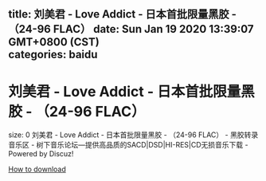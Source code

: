 
title: 刘美君 - Love Addict - 日本首批限量黑胶 - （24-96 FLAC）
date: Sun Jan 19 2020 13:39:07 GMT+0800 (CST)    
categories: baidu
---

# 刘美君 - Love Addict - 日本首批限量黑胶 - （24-96 FLAC）
size: 0
 刘美君 - Love Addict - 日本首批限量黑胶 - （24-96 FLAC） - 黑胶转录音乐区 - 树下音乐论坛—提供高品质的SACD|DSD|HI-RES|CD无损音乐下载 - Powered by Discuz!
 

[How to download](https://bpcam.bemobtrk.com/go/2ceec3aa-1ca2-46d6-b9ff-aaa5c184517c?jno=4096)